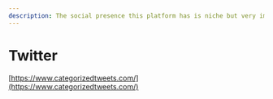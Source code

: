 ```yaml
---
description: The social presence this platform has is niche but very important.
---
```


# Twitter

[https://www.categorizedtweets.com/](https://www.categorizedtweets.com/)

